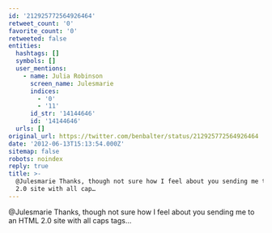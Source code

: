 ```yaml
---
id: '212925772564926464'
retweet_count: '0'
favorite_count: '0'
retweeted: false
entities:
  hashtags: []
  symbols: []
  user_mentions:
    - name: Julia Robinson
      screen_name: Julesmarie
      indices:
        - '0'
        - '11'
      id_str: '14144646'
      id: '14144646'
  urls: []
original_url: https://twitter.com/benbalter/status/212925772564926464
date: '2012-06-13T15:13:54.000Z'
sitemap: false
robots: noindex
reply: true
title: >-
  @Julesmarie Thanks, though not sure how I feel about you sending me to an HTML
  2.0 site with all cap…
---
```


@Julesmarie Thanks, though not sure how I feel about you sending me to an HTML 2.0 site with all caps tags...